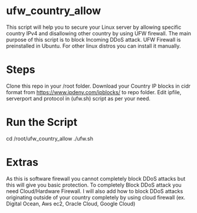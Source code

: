 # ufw_country_allow
This script will help you to secure your Linux server by allowing specific country IPv4 and disallowing other country by using UFW firewall. 
The main purpose of this script is to block Incoming DDoS attack.
UFW Firewall is preinstalled in Ubuntu. For other linux distros you can install it manually.

# Steps
Clone this repo in your /root folder.
Download your Country IP blocks in cidr format from https://www.ipdeny.com/ipblocks/ to repo folder.
Edit ipfile, serverport and protocol in (ufw.sh) script as per your need.

# Run the Script
cd /root/ufw_country_allow
./ufw.sh

# Extras
As this is software firewall you cannot completely block DDoS attacks but this will give you basic protection.
To completely Block DDoS attack you need Cloud/Hardware Firewall.
I will also add how to block DDoS attacks originating outside of your country completely by using cloud firewall (ex. Digital Ocean, Aws ec2, Oracle Cloud, Google Cloud)
